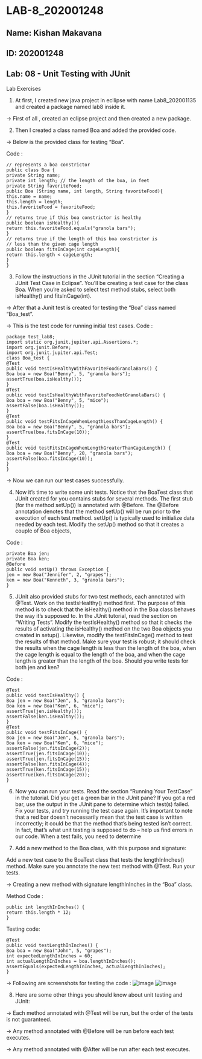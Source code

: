 # LAB-8_202001248
## Name: Kishan Makavana

## ID: 202001248

## Lab: 08 - Unit Testing with JUnit

Lab Exercises

1. At first, I created new java project in ecllipse with name Lab8_202001135 and created a package named lab8 inside it. 

→ First of all , created an eclipse project and then created a new package.


2. Then I created a class named Boa and added the provided code.

→ Below is the provided class for testing “Boa”.

Code :
```
// represents a boa constrictor
public class Boa {
private String name;
private int length; // the length of the boa, in feet
private String favoriteFood;
public Boa (String name, int length, String favoriteFood){
this.name = name;
this.length = length;
this.favoriteFood = favoriteFood;
}
// returns true if this boa constrictor is healthy
public boolean isHealthy(){
return this.favoriteFood.equals("granola bars");
}
// returns true if the length of this boa constrictor is
// less than the given cage length
public boolean fitsInCage(int cageLength){
return this.length < cageLength;
}
}
```


3. Follow the instructions in the JUnit tutorial in the section “Creating a JUnit Test Case in Eclipse”. You’ll be creating a test case for the class Boa. When you’re asked to select test method stubs, select both isHealthy() and fitsInCage(int).

→ After that a Junit test is created for testing the “Boa” class named “Boa_test”.

→ This is the test code for running initial test cases.
Code :

```
package test_lab8;
import static org.junit.jupiter.api.Assertions.*;
import org.junit.Before;
import org.junit.jupiter.api.Test;
class Boa_test {
@Test
public void testIsHealthyWithFavoriteFoodGranolaBars() {
Boa boa = new Boa("Benny", 5, "granola bars");
assertTrue(boa.isHealthy());
}
@Test
public void testIsHealthyWithFavoriteFoodNotGranolaBars() {
Boa boa = new Boa("Benny", 5, "mice");
assertFalse(boa.isHealthy());
}
@Test
public void testFitsInCageWhenLengthLessThanCageLength() {
Boa boa = new Boa("Benny", 5, "granola bars");
assertTrue(boa.fitsInCage(10));
}
@Test
public void testFitsInCageWhenLengthGreaterThanCageLength() {
Boa boa = new Boa("Benny", 20, "granola bars");
assertFalse(boa.fitsInCage(10));
}
}
```

→ Now we can run our test cases successfully.




4. Now it’s time to write some unit tests. Notice that the BoaTest class that JUnit created for you contains stubs for several methods. The first stub (for the method setUp()) is annotated with @Before. The @Before annotation denotes that the method setUp() will be run prior to the execution of each test method. setUp() is typically used to initialize data needed by each test. Modify the setUp() method so that it creates a couple of Boa objects,

Code :

```
private Boa jen;
private Boa ken;
@Before
public void setUp() throws Exception {
jen = new Boa("Jennifer", 2, "grapes");
ken = new Boa("Kenneth", 3, "granola bars");
}
```


5. JUnit also provided stubs for two test methods, each annotated with @Test. Work on the testIsHealthy() method first. The purpose of this method is to check that the isHealthy() method in the Boa class behaves the way it’s supposed to. In the JUnit tutorial, read the section on “Writing Tests”. Modify the testIsHealthy() method so that it checks the results of activating the isHealthy() method on the two Boa objects you created in setup(). Likewise, modify the testFitsInCage() method to test the results of that method. Make sure your test is robust; it should check the results when the cage length is less than the length of the boa, when the cage length is equal to the length of the boa, and when the cage length is greater than the length of the boa. Should you write tests for both jen and ken?

Code :

```
@Test
public void testIsHealthy() {
Boa jen = new Boa("Jen", 5, "granola bars");
Boa ken = new Boa("Ken", 6, "mice");
assertTrue(jen.isHealthy());
assertFalse(ken.isHealthy());
}
@Test
public void testFitsInCage() {
Boa jen = new Boa("Jen", 5, "granola bars");
Boa ken = new Boa("Ken", 6, "mice");
assertFalse(jen.fitsInCage(2));
assertTrue(jen.fitsInCage(10));
assertTrue(jen.fitsInCage(15));
assertFalse(ken.fitsInCage(4));
assertTrue(ken.fitsInCage(15));
assertTrue(ken.fitsInCage(20));
}

```



6.  Now you can run your tests. Read the section “Running Your TestCase” in the tutorial. Did you get a green bar in the JUnit pane? If you got a red bar, use the output in the JUnit pane to determine which test(s) failed. Fix your tests, and try running the test case again. It’s important to note that a red bar doesn’t necessarily mean that the test case is written incorrectly; it could be that the method that’s being tested isn’t correct. In fact, that’s what unit testing is supposed to do – help us find errors in our code. When a test fails, you need to determine




7. Add a new method to the Boa class, with this purpose and signature:

Add a new test case to the BoaTest class that tests the lengthInInches() method. Make sure you annotate the new test method with @Test. Run your tests.

→ Creating a new method with signature lengthInInches in the “Boa” class.

Method Code :

```
public int lengthInInches() {
return this.length * 12;
}
```

Testing code:
```
@Test
public void testLengthInInches() {
Boa boa = new Boa("John", 5, "grapes");
int expectedLengthInInches = 60;
int actualLengthInInches = boa.lengthInInches();
assertEquals(expectedLengthInInches, actualLengthInInches);
}
```
→ Following are screenshots for testing the code :
![image](https://user-images.githubusercontent.com/123157975/233599078-7092b2c2-e9fb-4f50-9bda-9c040c2fb8e3.png)
![image](https://user-images.githubusercontent.com/123157975/233599126-ad9f2dc0-a559-4a9c-9174-18e696cfcefb.png)


8. Here are some other things you should know about unit testing and JUnit:

→ Each method annotated with @Test will be run, but the order of the
tests is not guaranteed.

→ Any method annotated with @Before will be run before each test
executes.

→ Any method annotated with @After will be run after each test executes.

